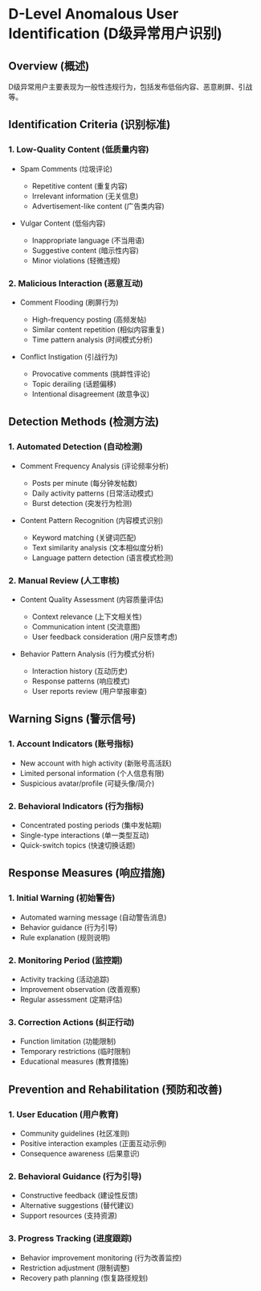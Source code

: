 # D-Level Anomalous User Identification (D级异常用户识别)

## Overview (概述)
D级异常用户主要表现为一般性违规行为，包括发布低俗内容、恶意刷屏、引战等。

## Identification Criteria (识别标准)

### 1. Low-Quality Content (低质量内容)
- Spam Comments (垃圾评论)
  - Repetitive content (重复内容)
  - Irrelevant information (无关信息)
  - Advertisement-like content (广告类内容)

- Vulgar Content (低俗内容)
  - Inappropriate language (不当用语)
  - Suggestive content (暗示性内容)
  - Minor violations (轻微违规)

### 2. Malicious Interaction (恶意互动)
- Comment Flooding (刷屏行为)
  - High-frequency posting (高频发帖)
  - Similar content repetition (相似内容重复)
  - Time pattern analysis (时间模式分析)

- Conflict Instigation (引战行为)
  - Provocative comments (挑衅性评论)
  - Topic derailing (话题偏移)
  - Intentional disagreement (故意争议)

## Detection Methods (检测方法)

### 1. Automated Detection (自动检测)
- Comment Frequency Analysis (评论频率分析)
  - Posts per minute (每分钟发帖数)
  - Daily activity patterns (日常活动模式)
  - Burst detection (突发行为检测)

- Content Pattern Recognition (内容模式识别)
  - Keyword matching (关键词匹配)
  - Text similarity analysis (文本相似度分析)
  - Language pattern detection (语言模式检测)

### 2. Manual Review (人工审核)
- Content Quality Assessment (内容质量评估)
  - Context relevance (上下文相关性)
  - Communication intent (交流意图)
  - User feedback consideration (用户反馈考虑)

- Behavior Pattern Analysis (行为模式分析)
  - Interaction history (互动历史)
  - Response patterns (响应模式)
  - User reports review (用户举报审查)

## Warning Signs (警示信号)

### 1. Account Indicators (账号指标)
- New account with high activity (新账号高活跃)
- Limited personal information (个人信息有限)
- Suspicious avatar/profile (可疑头像/简介)

### 2. Behavioral Indicators (行为指标)
- Concentrated posting periods (集中发帖期)
- Single-type interactions (单一类型互动)
- Quick-switch topics (快速切换话题)

## Response Measures (响应措施)

### 1. Initial Warning (初始警告)
- Automated warning message (自动警告消息)
- Behavior guidance (行为引导)
- Rule explanation (规则说明)

### 2. Monitoring Period (监控期)
- Activity tracking (活动追踪)
- Improvement observation (改善观察)
- Regular assessment (定期评估)

### 3. Correction Actions (纠正行动)
- Function limitation (功能限制)
- Temporary restrictions (临时限制)
- Educational measures (教育措施)

## Prevention and Rehabilitation (预防和改善)

### 1. User Education (用户教育)
- Community guidelines (社区准则)
- Positive interaction examples (正面互动示例)
- Consequence awareness (后果意识)

### 2. Behavioral Guidance (行为引导)
- Constructive feedback (建设性反馈)
- Alternative suggestions (替代建议)
- Support resources (支持资源)

### 3. Progress Tracking (进度跟踪)
- Behavior improvement monitoring (行为改善监控)
- Restriction adjustment (限制调整)
- Recovery path planning (恢复路径规划) 